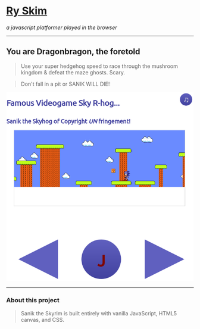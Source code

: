 # [Ry Skim](https://yeti-detective.github.io/ry_skim/)
*a javascript platformer played in the browser*
***
## You are Dragonbragon, the foretold
> Use your super hedgehog speed to race through the mushroom kingdom & defeat the maze ghosts. Scary.

> Don't fall in a pit or SANIK WILL DIE!

![MuShRoOm KiNgDoM](./screenshots/screen_shot.png)
***
### About this project
> Sanik the Skyrim is built entirely with vanilla JavaScript, HTML5 canvas, and CSS.
